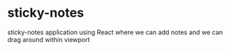 # sticky-notes
sticky-notes application using React where we can add notes and we can drag around within viewport
